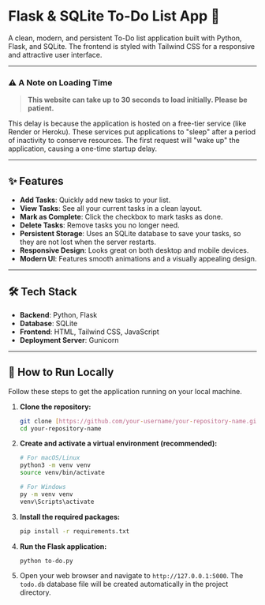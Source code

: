 # Flask & SQLite To-Do List App 📝

A clean, modern, and persistent To-Do list application built with Python, Flask, and SQLite. The frontend is styled with Tailwind CSS for a responsive and attractive user interface.

---

### ⚠️ A Note on Loading Time

> **This website can take up to 30 seconds to load initially. Please be patient.**

This delay is because the application is hosted on a free-tier service (like Render or Heroku). These services put applications to "sleep" after a period of inactivity to conserve resources. The first request will "wake up" the application, causing a one-time startup delay.

---

## ✨ Features

* **Add Tasks**: Quickly add new tasks to your list.
* **View Tasks**: See all your current tasks in a clean layout.
* **Mark as Complete**: Click the checkbox to mark tasks as done.
* **Delete Tasks**: Remove tasks you no longer need.
* **Persistent Storage**: Uses an SQLite database to save your tasks, so they are not lost when the server restarts.
* **Responsive Design**: Looks great on both desktop and mobile devices.
* **Modern UI**: Features smooth animations and a visually appealing design.

---

## 🛠️ Tech Stack

* **Backend**: Python, Flask
* **Database**: SQLite
* **Frontend**: HTML, Tailwind CSS, JavaScript
* **Deployment Server**: Gunicorn

---

## 🚀 How to Run Locally

Follow these steps to get the application running on your local machine.

1.  **Clone the repository:**
    ```bash
    git clone [https://github.com/your-username/your-repository-name.git](https://github.com/your-username/your-repository-name.git)
    cd your-repository-name
    ```

2.  **Create and activate a virtual environment (recommended):**
    ```bash
    # For macOS/Linux
    python3 -m venv venv
    source venv/bin/activate

    # For Windows
    py -m venv venv
    venv\Scripts\activate
    ```

3.  **Install the required packages:**
    ```bash
    pip install -r requirements.txt
    ```

4.  **Run the Flask application:**
    ```bash
    python to-do.py
    ```

5.  Open your web browser and navigate to `http://127.0.0.1:5000`. The `todo.db` database file will be created automatically in the project directory.
